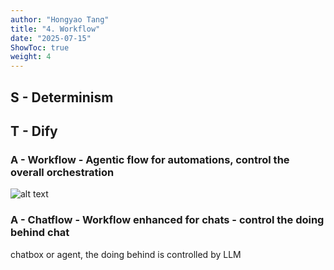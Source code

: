 ```yaml
---
author: "Hongyao Tang"
title: "4. Workflow"
date: "2025-07-15"
ShowToc: true
weight: 4
---
```




## S - Determinism

## T - Dify

### A - Workflow - Agentic flow for automations, control the overall orchestration

![alt text](images/wf.png)


### A - Chatflow - Workflow enhanced for chats - control the doing behind chat

chatbox or agent, the doing behind is controlled by LLM



